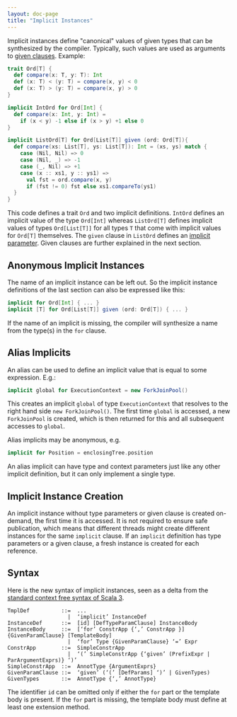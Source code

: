 ```yaml
---
layout: doc-page
title: "Implicit Instances"
---
```


Implicit instances define "canonical" values of given types
that can be synthesized by the compiler. Typically, such values are
used as arguments to [given clauses](./inferable-params.html). Example:
```scala
trait Ord[T] {
  def compare(x: T, y: T): Int
  def (x: T) < (y: T) = compare(x, y) < 0
  def (x: T) > (y: T) = compare(x, y) > 0
}

implicit IntOrd for Ord[Int] {
  def compare(x: Int, y: Int) =
    if (x < y) -1 else if (x > y) +1 else 0
}

implicit ListOrd[T] for Ord[List[T]] given (ord: Ord[T]){
  def compare(xs: List[T], ys: List[T]): Int = (xs, ys) match {
    case (Nil, Nil) => 0
    case (Nil, _) => -1
    case (_, Nil) => +1
    case (x :: xs1, y :: ys1) =>
      val fst = ord.compare(x, y)
      if (fst != 0) fst else xs1.compareTo(ys1)
  }
}
```
This code defines a trait `Ord` and two implicit definitions. `IntOrd` defines
an implicit value of the type `Ord[Int]` whereas `ListOrd[T]` defines implicit values of types `Ord[List[T]]`
for all types `T` that come with implicit values for `Ord[T]` themselves.
The `given` clause in `ListOrd` defines an [implicit parameter](./inferable-params.html).
Given clauses are further explained in the next section.

## Anonymous Implicit Instances

The name of an implicit instance can be left out. So the implicit instance definitions
of the last section can also be expressed like this:
```scala
implicit for Ord[Int] { ... }
implicit [T] for Ord[List[T]] given (ord: Ord[T]) { ... }
```
If the name of an implicit is missing, the compiler will synthesize a name from
the type(s) in the `for` clause.

## Alias Implicits

An alias can be used to define an implicit value that is equal to some expression. E.g.:
```scala
implicit global for ExecutionContext = new ForkJoinPool()
```
This creates an implicit `global` of type `ExecutionContext` that resolves to the right hand side `new ForkJoinPool()`.
The first time `global` is accessed, a new `ForkJoinPool` is created, which is then
returned for this and all subsequent accesses to `global`.

Alias implicits may be anonymous, e.g.
```scala
implicit for Position = enclosingTree.position
```
An alias implicit can have type and context parameters just like any other implicit definition, but it can only implement a single type.

## Implicit Instance Creation

An implicit instance without type parameters or given clause is created on-demand, the first time it is accessed. It is not required to ensure safe publication, which means that different threads might create different instances for the same `implicit` clause. If an `implicit` definition has type parameters or a given clause, a fresh instance is created for each reference.

## Syntax

Here is the new syntax of implicit instances, seen as a delta from the [standard context free syntax of Scala 3](http://dotty.epfl.ch/docs/internals/syntax.html).
```
TmplDef          ::=  ...
                   |  ‘implicit’ InstanceDef
InstanceDef      ::=  [id] [DefTypeParamClause] InstanceBody
InstanceBody     ::=  [‘for’ ConstrApp {‘,’ ConstrApp }] {GivenParamClause} [TemplateBody]
                   |  ‘for’ Type {GivenParamClause} ‘=’ Expr
ConstrApp        ::=  SimpleConstrApp
                   |  ‘(’ SimpleConstrApp {‘given’ (PrefixExpr | ParArgumentExprs)} ‘)’
SimpleConstrApp  ::=  AnnotType {ArgumentExprs}
GivenParamClause ::=  ‘given’ (‘(’ [DefParams] ‘)’ | GivenTypes)
GivenTypes       ::=  AnnotType {‘,’ AnnotType}
```
The identifier `id` can be omitted only if either the `for` part or the template body is present.
If the `for` part is missing, the template body must define at least one extension method.
